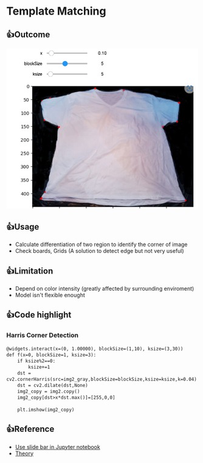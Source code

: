 # Template Matching
## :+1:Outcome
![alt text](https://github.com/hmlaiac/NEW_AI/blob/main/opencv/Corner%20Detection/img/img2.png)

## :+1:Usage
- Calculate differentiation of two region to identify the corner of image
- Check boards, Grids (A solution to detect edge but not very useful)


## :+1:Limitation
- Depend on color intensity (greatly affected by surrounding enviroment)
- Model isn't flexible enought 

## :+1:Code highlight
### Harris Corner Detection
```
@widgets.interact(x=(0, 1.00000), blockSize=(1,10), ksize=(3,30))
def f(x=0, blockSize=1, ksize=3):
    if ksize%2==0:
        ksize+=1
    dst = cv2.cornerHarris(src=img2_gray,blockSize=blockSize,ksize=ksize,k=0.04)
    dst = cv2.dilate(dst,None)
    img2_copy = img2.copy()
    img2_copy[dst>x*dst.max()]=[255,0,0]

    plt.imshow(img2_copy)

```


## :+1:Reference
- [Use slide bar in Jupyter notebook](https://ipython-books.github.io/33-mastering-widgets-in-the-jupyter-notebook)
- [Theory](https://docs.opencv.org/3.4/dc/d0d/tutorial_py_features_harris.html) 
